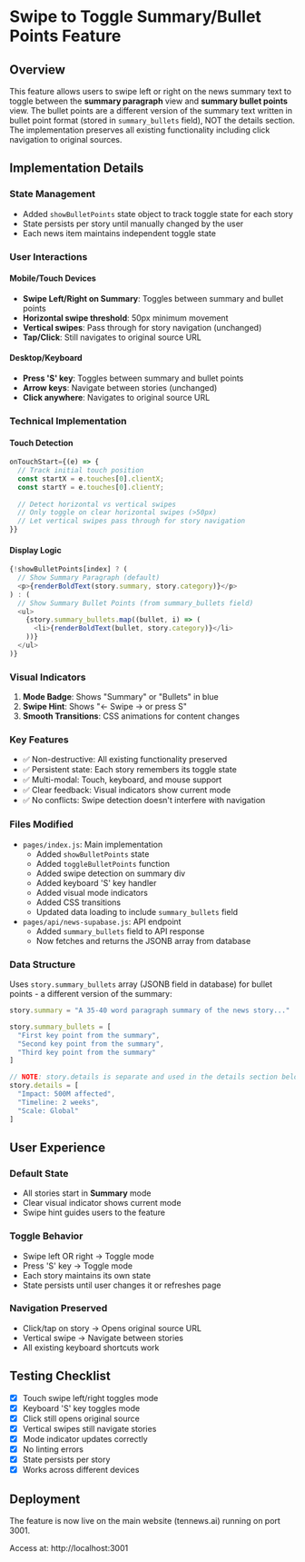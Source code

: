 # Swipe to Toggle Summary/Bullet Points Feature

## Overview
This feature allows users to swipe left or right on the news summary text to toggle between the **summary paragraph** view and **summary bullet points** view. The bullet points are a different version of the summary text written in bullet point format (stored in `summary_bullets` field), NOT the details section. The implementation preserves all existing functionality including click navigation to original sources.

## Implementation Details

### State Management
- Added `showBulletPoints` state object to track toggle state for each story
- State persists per story until manually changed by the user
- Each news item maintains independent toggle state

### User Interactions

#### Mobile/Touch Devices
- **Swipe Left/Right on Summary**: Toggles between summary and bullet points
- **Horizontal swipe threshold**: 50px minimum movement
- **Vertical swipes**: Pass through for story navigation (unchanged)
- **Tap/Click**: Still navigates to original source URL

#### Desktop/Keyboard
- **Press 'S' key**: Toggles between summary and bullet points
- **Arrow keys**: Navigate between stories (unchanged)
- **Click anywhere**: Navigates to original source URL

### Technical Implementation

#### Touch Detection
```javascript
onTouchStart={(e) => {
  // Track initial touch position
  const startX = e.touches[0].clientX;
  const startY = e.touches[0].clientY;
  
  // Detect horizontal vs vertical swipes
  // Only toggle on clear horizontal swipes (>50px)
  // Let vertical swipes pass through for story navigation
}}
```

#### Display Logic
```javascript
{!showBulletPoints[index] ? (
  // Show Summary Paragraph (default)
  <p>{renderBoldText(story.summary, story.category)}</p>
) : (
  // Show Summary Bullet Points (from summary_bullets field)
  <ul>
    {story.summary_bullets.map((bullet, i) => (
      <li>{renderBoldText(bullet, story.category)}</li>
    ))}
  </ul>
)}
```

### Visual Indicators
1. **Mode Badge**: Shows "Summary" or "Bullets" in blue
2. **Swipe Hint**: Shows "← Swipe → or press S"
3. **Smooth Transitions**: CSS animations for content changes

### Key Features
- ✅ Non-destructive: All existing functionality preserved
- ✅ Persistent state: Each story remembers its toggle state
- ✅ Multi-modal: Touch, keyboard, and mouse support
- ✅ Clear feedback: Visual indicators show current mode
- ✅ No conflicts: Swipe detection doesn't interfere with navigation

### Files Modified
- `pages/index.js`: Main implementation
  - Added `showBulletPoints` state
  - Added `toggleBulletPoints` function
  - Added swipe detection on summary div
  - Added keyboard 'S' key handler
  - Added visual mode indicators
  - Added CSS transitions
  - Updated data loading to include `summary_bullets` field
- `pages/api/news-supabase.js`: API endpoint
  - Added `summary_bullets` field to API response
  - Now fetches and returns the JSONB array from database

### Data Structure
Uses `story.summary_bullets` array (JSONB field in database) for bullet points - a different version of the summary:
```javascript
story.summary = "A 35-40 word paragraph summary of the news story..."

story.summary_bullets = [
  "First key point from the summary",
  "Second key point from the summary", 
  "Third key point from the summary"
]

// NOTE: story.details is separate and used in the details section below
story.details = [
  "Impact: 500M affected",
  "Timeline: 2 weeks",
  "Scale: Global"
]
```

## User Experience

### Default State
- All stories start in **Summary** mode
- Clear visual indicator shows current mode
- Swipe hint guides users to the feature

### Toggle Behavior
- Swipe left OR right → Toggle mode
- Press 'S' key → Toggle mode
- Each story maintains its own state
- State persists until user changes it or refreshes page

### Navigation Preserved
- Click/tap on story → Opens original source URL
- Vertical swipe → Navigate between stories
- All existing keyboard shortcuts work

## Testing Checklist
- [x] Touch swipe left/right toggles mode
- [x] Keyboard 'S' key toggles mode
- [x] Click still opens original source
- [x] Vertical swipes still navigate stories
- [x] Mode indicator updates correctly
- [x] No linting errors
- [x] State persists per story
- [x] Works across different devices

## Deployment
The feature is now live on the main website (tennews.ai) running on port 3001.

Access at: http://localhost:3001

